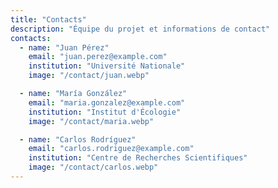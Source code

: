 ```yaml
---
title: "Contacts"
description: "Équipe du projet et informations de contact"
contacts:
  - name: "Juan Pérez"
    email: "juan.perez@example.com"
    institution: "Université Nationale"
    image: "/contact/juan.webp"

  - name: "María González"
    email: "maria.gonzalez@example.com"
    institution: "Institut d'Écologie"
    image: "/contact/maria.webp"

  - name: "Carlos Rodríguez"
    email: "carlos.rodriguez@example.com"
    institution: "Centre de Recherches Scientifiques"
    image: "/contact/carlos.webp"
---
```

